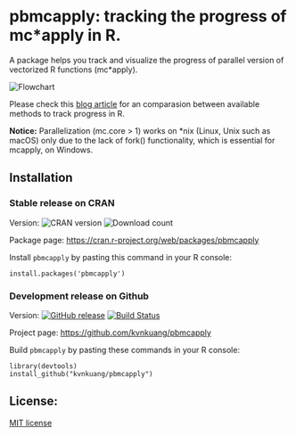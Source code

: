 # pbmcapply: tracking the progress of mc*apply in R.

A package helps you track and visualize the progress of parallel version of vectorized R functions (mc*apply).

![Flowchart](https://cdn-images-1.medium.com/max/2000/1*QOwcI8dNrqq-_DHXYzvhiA.jpeg)

Please check this [blog article](https://kevinkuang.net/tracking-progress-in-r-ad97998c359f) for an comparasion between available methods to track progress in R.

**Notice:** Parallelization (mc.core > 1) works on *nix (Linux, Unix such as macOS) only due to the lack of fork() functionality, which is essential for mcapply, on Windows.

## Installation

### Stable release on CRAN 

Version: ![CRAN version](http://www.r-pkg.org/badges/version/pbmcapply) ![Download count](http://cranlogs.r-pkg.org/badges/grand-total/pbmcapply)

Package page: https://cran.r-project.org/web/packages/pbmcapply 

Install `pbmcapply` by pasting this command in your R console:

```
install.packages('pbmcapply')
```

### Development release on Github 

Version: [![GitHub release](https://img.shields.io/github/release/kvnkuang/pbmcapply.svg?maxAge=2592000)]() [![Build Status](https://travis-ci.org/kvnkuang/pbmcapply.svg?branch=master)](https://travis-ci.org/kvnkuang/pbmcapply)

Project page: https://github.com/kvnkuang/pbmcapply

Build `pbmcapply` by pasting these commands in your R console:

```
library(devtools)
install_github("kvnkuang/pbmcapply")
```

## License:

[MIT license](https://opensource.org/licenses/MIT)
